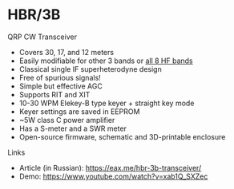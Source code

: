 # HBR/3B

QRP CW Transceiver

* Covers 30, 17, and 12 meters
* Easily modifiable for other 3 bands or [all 8 HF bands](https://github.com/afiskon/hbr-8b)
* Classical single IF superheterodyne design
* Free of spurious signals!
* Simple but effective AGC
* Supports RIT and XIT
* 10-30 WPM Elekey-B type keyer + straight key mode
* Keyer settings are saved in EEPROM
* ~5W class C power amplifier
* Has a S-meter and a SWR meter
* Open-source firmware, schematic and 3D-printable enclosure

Links

* Article (in Russian): https://eax.me/hbr-3b-transceiver/
* Demo: https://www.youtube.com/watch?v=xab1Q_SXZec
